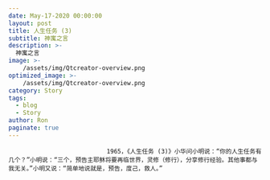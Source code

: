 ```yaml
---
date: May-17-2020 00:00:00
layout: post
title: 人生任务 (3)
subtitle: 神寓之言
description: >-
  神寓之言
image: >-
    /assets/img/Qtcreator-overview.png
optimized_image: >-
    /assets/img/Qtcreator-overview.png
category: Story
tags:
  - blog
  - Story
author: Ron
paginate: true
---
```


							　　1965，《人生任务 (3)》小华问小明说：“你的人生任务有几个？”小明说：“三个，预告主耶稣将要再临世界，灵修（修行），分享修行经验。其他事都与我无关。”小明又说：“简单地说就是，预告，度己，救人。”
							
							
						